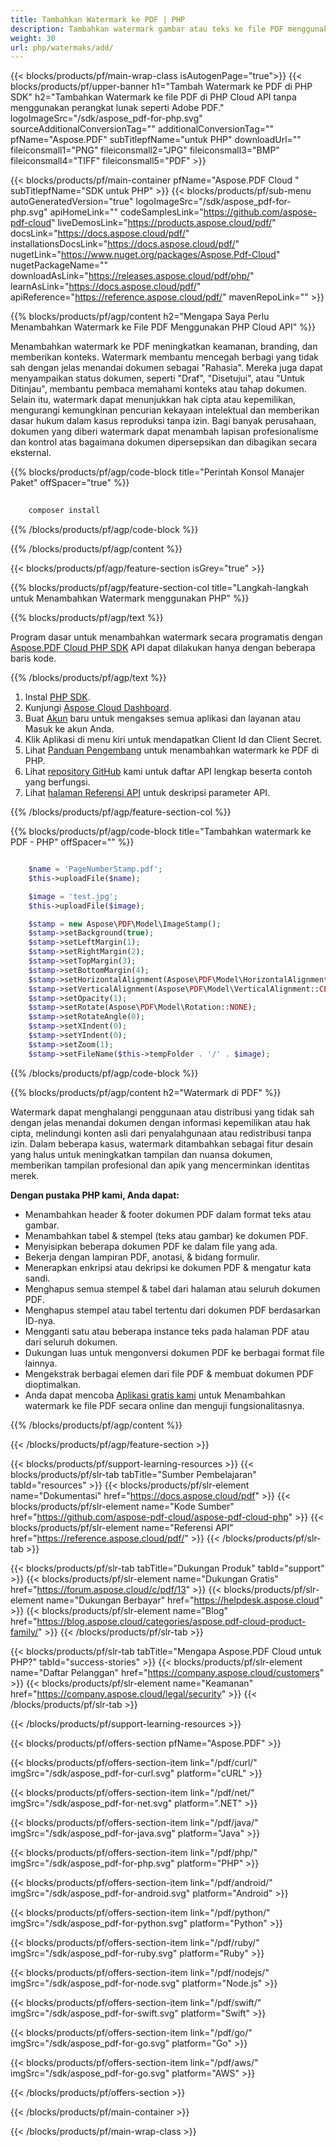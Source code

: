 ```yaml
---
title: Tambahkan Watermark ke PDF | PHP
description: Tambahkan watermark gambar atau teks ke file PDF menggunakan PHP dan Aspose.PDF Cloud SDK. Lindungi atau beri merek pada dokumen Anda.
weight: 30
url: php/watermaks/add/
---
```


{{< blocks/products/pf/main-wrap-class isAutogenPage="true">}}
{{< blocks/products/pf/upper-banner h1="Tambah Watermark ke PDF di PHP SDK" h2="Tambahkan Watermark ke file PDF di PHP Cloud API tanpa menggunakan perangkat lunak seperti Adobe PDF." logoImageSrc="/sdk/aspose_pdf-for-php.svg" sourceAdditionalConversionTag="" additionalConversionTag="" pfName="Aspose.PDF" subTitlepfName="untuk PHP" downloadUrl="" fileiconsmall1="PNG" fileiconsmall2="JPG" fileiconsmall3="BMP" fileiconsmall4="TIFF" fileiconsmall5="PDF" >}}

{{< blocks/products/pf/main-container pfName="Aspose.PDF Cloud " subTitlepfName="SDK untuk PHP" >}}
{{< blocks/products/pf/sub-menu autoGeneratedVersion="true" logoImageSrc="/sdk/aspose_pdf-for-php.svg" apiHomeLink="" codeSamplesLink="https://github.com/aspose-pdf-cloud" liveDemosLink="https://products.aspose.cloud/pdf/" docsLink="https://docs.aspose.cloud/pdf/" installationsDocsLink="https://docs.aspose.cloud/pdf/" nugetLink="https://www.nuget.org/packages/Aspose.Pdf-Cloud" nugetPackageName="" downloadAsLink="https://releases.aspose.cloud/pdf/php/" learnAsLink="https://docs.aspose.cloud/pdf/" apiReference="https://reference.aspose.cloud/pdf/" mavenRepoLink="" >}}

{{% blocks/products/pf/agp/content h2="Mengapa Saya Perlu Menambahkan Watermark ke File PDF Menggunakan PHP Cloud API" %}}

Menambahkan watermark ke PDF meningkatkan keamanan, branding, dan memberikan konteks. Watermark membantu mencegah berbagi yang tidak sah dengan jelas menandai dokumen sebagai "Rahasia". Mereka juga dapat menyampaikan status dokumen, seperti "Draf", "Disetujui", atau "Untuk Ditinjau", membantu pembaca memahami konteks atau tahap dokumen. Selain itu, watermark dapat menunjukkan hak cipta atau kepemilikan, mengurangi kemungkinan pencurian kekayaan intelektual dan memberikan dasar hukum dalam kasus reproduksi tanpa izin. Bagi banyak perusahaan, dokumen yang diberi watermark dapat menambah lapisan profesionalisme dan kontrol atas bagaimana dokumen dipersepsikan dan dibagikan secara eksternal.

{{% blocks/products/pf/agp/code-block title="Perintah Konsol Manajer Paket" offSpacer="true" %}}

```bash
     
    composer install

```

{{% /blocks/products/pf/agp/code-block %}}

{{% /blocks/products/pf/agp/content %}}

{{< blocks/products/pf/agp/feature-section isGrey="true" >}}

{{% blocks/products/pf/agp/feature-section-col title="Langkah-langkah untuk Menambahkan Watermark menggunakan PHP" %}}

{{% blocks/products/pf/agp/text %}}

Program dasar untuk menambahkan watermark secara programatis dengan
[Aspose.PDF Cloud PHP SDK](https://products.aspose.cloud/pdf/php/)
API dapat dilakukan hanya dengan beberapa baris kode.

{{% /blocks/products/pf/agp/text %}}

1. Instal [PHP SDK](https://pypi.org/project/asposepdfcloud/).
1. Kunjungi [Aspose Cloud Dashboard](https://dashboard.aspose.cloud/).
1. Buat [Akun](https://docs.aspose.cloud/display/storagecloud/Creating+and+Managing+Account) baru untuk mengakses semua aplikasi dan layanan atau Masuk ke akun Anda.
1. Klik Aplikasi di menu kiri untuk mendapatkan Client Id dan Client Secret.
1. Lihat [Panduan Pengembang](https://docs.aspose.cloud/pdf/working-with-stamps/) untuk menambahkan watermark ke PDF di PHP.
1. Lihat [repository GitHub](https://github.com/aspose-pdf-cloud/aspose-pdf-cloud-php) kami untuk daftar API lengkap beserta contoh yang berfungsi.
1. Lihat [halaman Referensi API](https://reference.aspose.cloud/pdf/#/Document) untuk deskripsi parameter API.

{{% /blocks/products/pf/agp/feature-section-col %}}


{{% blocks/products/pf/agp/code-block title="Tambahkan watermark ke PDF - PHP" offSpacer="" %}}

```php

	$name = 'PageNumberStamp.pdf';
	$this->uploadFile($name);

	$image = 'test.jpg';
	$this->uploadFile($image);

	$stamp = new Aspose\PDF\Model\ImageStamp();
	$stamp->setBackground(true);
	$stamp->setLeftMargin(1);
	$stamp->setRightMargin(2);
	$stamp->setTopMargin(3);
	$stamp->setBottomMargin(4);
	$stamp->setHorizontalAlignment(Aspose\PDF\Model\HorizontalAlignment::CENTER);
	$stamp->setVerticalAlignment(Aspose\PDF\Model\VerticalAlignment::CENTER);
	$stamp->setOpacity(1);
	$stamp->setRotate(Aspose\PDF\Model\Rotation::NONE);
	$stamp->setRotateAngle(0);
	$stamp->setXIndent(0);
	$stamp->setYIndent(0);
	$stamp->setZoom(1);
	$stamp->setFileName($this->tempFolder . '/' . $image);
```

{{% /blocks/products/pf/agp/code-block %}}

{{% blocks/products/pf/agp/content h2="Watermark di PDF" %}}

Watermark dapat menghalangi penggunaan atau distribusi yang tidak sah dengan jelas menandai dokumen dengan informasi kepemilikan atau hak cipta, melindungi konten asli dari penyalahgunaan atau redistribusi tanpa izin.
Dalam beberapa kasus, watermark ditambahkan sebagai fitur desain yang halus untuk meningkatkan tampilan dan nuansa dokumen, memberikan tampilan profesional dan apik yang mencerminkan identitas merek.

**Dengan pustaka PHP kami, Anda dapat:**

+ Menambahkan header & footer dokumen PDF dalam format teks atau gambar.
+ Menambahkan tabel & stempel (teks atau gambar) ke dokumen PDF.
+ Menyisipkan beberapa dokumen PDF ke dalam file yang ada.
+ Bekerja dengan lampiran PDF, anotasi, & bidang formulir.
+ Menerapkan enkripsi atau dekripsi ke dokumen PDF & mengatur kata sandi.
+ Menghapus semua stempel & tabel dari halaman atau seluruh dokumen PDF.
+ Menghapus stempel atau tabel tertentu dari dokumen PDF berdasarkan ID-nya.
+ Mengganti satu atau beberapa instance teks pada halaman PDF atau dari seluruh dokumen.
+ Dukungan luas untuk mengonversi dokumen PDF ke berbagai format file lainnya.
+ Mengekstrak berbagai elemen dari file PDF & membuat dokumen PDF dioptimalkan.
+ Anda dapat mencoba [Aplikasi gratis kami](https://products.aspose.app/pdf/watermark) untuk Menambahkan watermark ke file PDF secara online dan menguji fungsionalitasnya.

{{% /blocks/products/pf/agp/content %}}

{{< /blocks/products/pf/agp/feature-section >}}

{{< blocks/products/pf/support-learning-resources >}}
{{< blocks/products/pf/slr-tab tabTitle="Sumber Pembelajaran" tabId="resources" >}}
{{< blocks/products/pf/slr-element name="Dokumentasi" href="https://docs.aspose.cloud/pdf" >}}
{{< blocks/products/pf/slr-element name="Kode Sumber" href="https://github.com/aspose-pdf-cloud/aspose-pdf-cloud-php" >}}
{{< blocks/products/pf/slr-element name="Referensi API" href="https://reference.aspose.cloud/pdf/" >}}
{{< /blocks/products/pf/slr-tab >}}

{{< blocks/products/pf/slr-tab tabTitle="Dukungan Produk" tabId="support" >}}
{{< blocks/products/pf/slr-element name="Dukungan Gratis" href="https://forum.aspose.cloud/c/pdf/13" >}}
{{< blocks/products/pf/slr-element name="Dukungan Berbayar" href="https://helpdesk.aspose.cloud" >}}
{{< blocks/products/pf/slr-element name="Blog" href="https://blog.aspose.cloud/categories/aspose.pdf-cloud-product-family/" >}}
{{< /blocks/products/pf/slr-tab >}}

{{< blocks/products/pf/slr-tab tabTitle="Mengapa Aspose.PDF Cloud untuk PHP?" tabId="success-stories" >}}
{{< blocks/products/pf/slr-element name="Daftar Pelanggan" href="https://company.aspose.cloud/customers" >}}
{{< blocks/products/pf/slr-element name="Keamanan" href="https://company.aspose.cloud/legal/security" >}}
{{< /blocks/products/pf/slr-tab >}}

{{< /blocks/products/pf/support-learning-resources >}}

{{< blocks/products/pf/offers-section pfName="Aspose.PDF" >}}

{{< blocks/products/pf/offers-section-item link="/pdf/curl/" imgSrc="/sdk/aspose_pdf-for-curl.svg" platform="cURL" >}}

{{< blocks/products/pf/offers-section-item link="/pdf/net/" imgSrc="/sdk/aspose_pdf-for-net.svg" platform=".NET" >}}

{{< blocks/products/pf/offers-section-item link="/pdf/java/" imgSrc="/sdk/aspose_pdf-for-java.svg" platform="Java" >}}

{{< blocks/products/pf/offers-section-item link="/pdf/php/" imgSrc="/sdk/aspose_pdf-for-php.svg" platform="PHP" >}}

{{< blocks/products/pf/offers-section-item link="/pdf/android/" imgSrc="/sdk/aspose_pdf-for-android.svg" platform="Android" >}}

{{< blocks/products/pf/offers-section-item link="/pdf/python/" imgSrc="/sdk/aspose_pdf-for-python.svg" platform="Python" >}}

{{< blocks/products/pf/offers-section-item link="/pdf/ruby/" imgSrc="/sdk/aspose_pdf-for-ruby.svg" platform="Ruby" >}}

{{< blocks/products/pf/offers-section-item link="/pdf/nodejs/" imgSrc="/sdk/aspose_pdf-for-node.svg" platform="Node.js" >}}

{{< blocks/products/pf/offers-section-item link="/pdf/swift/" imgSrc="/sdk/aspose_pdf-for-swift.svg" platform="Swift" >}}

{{< blocks/products/pf/offers-section-item link="/pdf/go/" imgSrc="/sdk/aspose_pdf-for-go.svg" platform="Go" >}}

{{< blocks/products/pf/offers-section-item link="/pdf/aws/" imgSrc="/sdk/aspose_pdf-for-go.svg" platform="AWS" >}}

{{< /blocks/products/pf/offers-section >}}

<!-- aboutfile Ends -->

{{< /blocks/products/pf/main-container >}}

{{< /blocks/products/pf/main-wrap-class >}}
